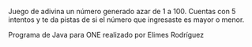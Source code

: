 ﻿Juego de adivina un número generado azar de 1 a 100. 
Cuentas con 5 intentos y te da pistas de si el número que 
ingresaste es mayor o menor.
 
Programa de Java para ONE realizado por Elimes Rodríguez
